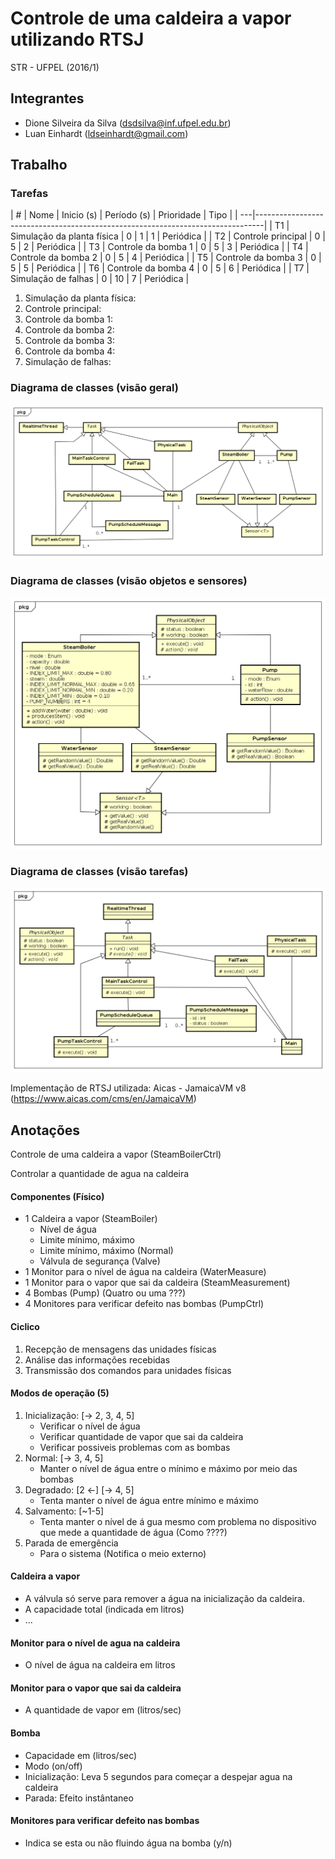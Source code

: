 # Controle de uma caldeira a vapor utilizando RTSJ

STR - UFPEL (2016/1)

## Integrantes

* Dione Silveira da Silva (<dsdsilva@inf.ufpel.edu.br>)
* Luan Einhardt (<ldseinhardt@gmail.com>)

## Trabalho

### Tarefas

| #  | Nome                       | Inicio (s) | Período (s) | Prioridade | Tipo      |
| ---|--------------------------------------------------------------------------------|
| T1 | Simulação da planta física | 0          |  1          | 1          | Periódica |
| T2 | Controle principal         | 0          |  5          | 2          | Periódica |
| T3 | Controle da bomba 1        | 0          |  5          | 3          | Periódica |
| T4 | Controle da bomba 2        | 0          |  5          | 4          | Periódica |
| T5 | Controle da bomba 3        | 0          |  5          | 5          | Periódica |
| T6 | Controle da bomba 4        | 0          |  5          | 6          | Periódica |
| T7 | Simulação de falhas        | 0          | 10          | 7          | Periódica |

1. Simulação da planta física:
2. Controle principal:
3. Controle da bomba 1:
4. Controle da bomba 2:
5. Controle da bomba 3:
6. Controle da bomba 4:
7. Simulação de falhas:

### Diagrama de classes (visão geral)
![](diagramas/geral.png)

### Diagrama de classes (visão objetos e sensores)
![](diagramas/objetos_e_sensores.png)

### Diagrama de classes (visão tarefas)
![](diagramas/tarefas.png)

Implementação de RTSJ utilizada: Aicas - JamaicaVM v8 (https://www.aicas.com/cms/en/JamaicaVM)

## Anotações

Controle de uma caldeira a vapor (SteamBoilerCtrl)

Controlar a quantidade de agua na caldeira

#### Componentes (Físico)

* 1 Caldeira a vapor (SteamBoiler)
	* Nível de água
	* Limite mínimo, máximo
	* Limite mínimo, máximo (Normal)
	* Válvula de segurança (Valve)
* 1 Monitor para o nível de água na caldeira (WaterMeasure)
* 1 Monitor para o vapor que sai da caldeira (SteamMeasurement)
* 4 Bombas (Pump) (Quatro ou uma ???)
* 4 Monitores para verificar defeito nas bombas (PumpCtrl)

#### Ciclico

1. Recepção de mensagens das unidades físicas
2. Análise das informações recebidas
3. Transmissão dos comandos para unidades físicas

#### Modos de operação (5)

1. Inicialização: [-> 2, 3, 4, 5]
	* Verificar o nível de água
	* Verificar quantidade de vapor que sai da caldeira
	* Verificar possiveis problemas com as bombas
2. Normal: [-> 3, 4, 5]
	* Manter o nível de água entre o mínimo e máximo por meio das bombas
3. Degradado: [2 <-] [-> 4, 5]
	* Tenta manter o nível de água entre mínimo e máximo
4. Salvamento: [~1-5]
	* Tenta manter o nível de á gua mesmo com problema no dispositivo que mede a quantidade de água (Como ????)
5. Parada de emergência
	* Para o sistema (Notifica o meio externo)

#### Caldeira a vapor

* A válvula só serve para remover a água na inicialização da caldeira.
* A capacidade total (indicada em litros)
* ...

#### Monitor para o nível de agua na caldeira

* O nível de água na caldeira em litros

#### Monitor para o vapor que sai da caldeira

* A quantidade de vapor em (litros/sec)

#### Bomba

* Capacidade em (litros/sec)
* Modo (on/off)
* Inicialização: Leva 5 segundos para começar a despejar agua na caldeira
* Parada: Efeito instântaneo

#### Monitores para verificar defeito nas bombas

* Indica se esta ou não fluindo água na bomba (y/n)
